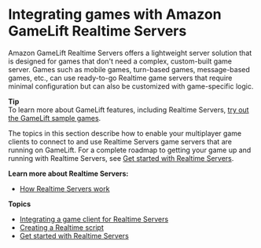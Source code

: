 # Integrating games with Amazon GameLift Realtime Servers<a name="realtime-intro"></a>

Amazon GameLift Realtime Servers offers a lightweight server solution that is designed for games that don't need a complex, custom\-built game server\. Games such as mobile games, turn\-based games, message\-based games, etc\., can use ready\-to\-go Realtime game servers that require minimal configuration but can also be customized with game\-specific logic\.

**Tip**  
To learn more about GameLift features, including Realtime Servers, [try out the GameLift sample games](gamelift-explore.md)\.

The topics in this section describe how to enable your multiplayer game clients to connect to and use Realtime Servers game servers that are running on GameLift\. For a complete roadmap to getting your game up and running with Realtime Servers, see [Get started with Realtime Servers](realtime-plan.md)\.

**Learn more about Realtime Servers:**
+ [How Realtime Servers work](realtime-howitworks.md)

**Topics**
+ [Integrating a game client for Realtime Servers](realtime-client.md)
+ [Creating a Realtime script](realtime-script.md)
+ [Get started with Realtime Servers](realtime-plan.md)